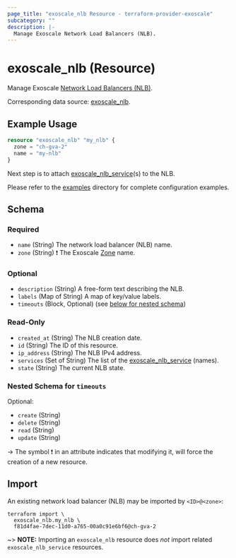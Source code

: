 ```yaml
---
page_title: "exoscale_nlb Resource - terraform-provider-exoscale"
subcategory: ""
description: |-
  Manage Exoscale Network Load Balancers (NLB).
---
```


# exoscale_nlb (Resource)

Manage Exoscale [Network Load Balancers (NLB)](https://community.exoscale.com/documentation/compute/network-load-balancer/).

Corresponding data source: [exoscale_nlb](../data-sources/nlb.md).

## Example Usage

```terraform
resource "exoscale_nlb" "my_nlb" {
  zone = "ch-gva-2"
  name = "my-nlb"
}
```

Next step is to attach [exoscale_nlb_service](./nlb_service.md)(s) to the NLB.

Please refer to the [examples](https://github.com/exoscale/terraform-provider-exoscale/tree/master/examples/)
directory for complete configuration examples.

<!-- schema generated by tfplugindocs -->
## Schema

### Required

- `name` (String) The network load balancer (NLB) name.
- `zone` (String) ❗ The Exoscale [Zone](https://www.exoscale.com/datacenters/) name.

### Optional

- `description` (String) A free-form text describing the NLB.
- `labels` (Map of String) A map of key/value labels.
- `timeouts` (Block, Optional) (see [below for nested schema](#nestedblock--timeouts))

### Read-Only

- `created_at` (String) The NLB creation date.
- `id` (String) The ID of this resource.
- `ip_address` (String) The NLB IPv4 address.
- `services` (Set of String) The list of the [exoscale_nlb_service](./nlb_service.md) (names).
- `state` (String) The current NLB state.

<a id="nestedblock--timeouts"></a>
### Nested Schema for `timeouts`

Optional:

- `create` (String)
- `delete` (String)
- `read` (String)
- `update` (String)

-> The symbol ❗ in an attribute indicates that modifying it, will force the creation of a new resource.

## Import

An existing network load balancer (NLB) may be imported by `<ID>@<zone>`:

```console
terraform import \
  exoscale_nlb.my_nlb \
  f81d4fae-7dec-11d0-a765-00a0c91e6bf6@ch-gva-2
```

~> **NOTE:** Importing an `exoscale_nlb` resource does _not_ import related `exoscale_nlb_service` resources.
